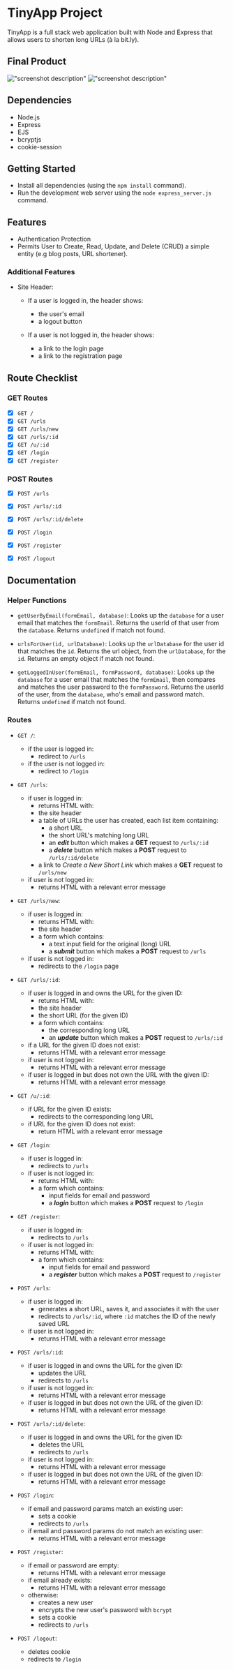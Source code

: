 # TinyApp Project

TinyApp is a full stack web application built with Node and Express that allows users to shorten long URLs (à la bit.ly).

## Final Product

!["screenshot description"](#)
!["screenshot description"](#)

## Dependencies

- Node.js
- Express
- EJS
- bcryptjs
- cookie-session

## Getting Started

- Install all dependencies (using the `npm install` command).
- Run the development web server using the `node express_server.js` command.

## Features

- Authentication Protection
- Permits User to Create, Read, Update, and Delete (CRUD) a simple entity (e.g blog posts, URL shortener).

### Additional Features

- Site Header:
  - If a user is logged in, the header shows:
    * the user's email
    * a logout button

  - If a user is not logged in, the header shows:
    * a link to the login page
    * a link to the registration page

## Route Checklist

### GET Routes

- [x] `GET /`
- [x] `GET /urls`
- [x] `GET /urls/new`
- [x] `GET /urls/:id`
- [x] `GET /u/:id`
- [x] `GET /login`
- [x] `GET /register`

### POST Routes

- [x] `POST /urls`
- [x] `POST /urls/:id`
- [x] `POST /urls/:id/delete`
- [x] `POST /login`
- [x] `POST /register`
- [x] `POST /logout`


## Documentation

### Helper Functions

- `getUserByEmail(formEmail, database)`: Looks up the `database` for a user email that matches the `formEmail`. Returns the userId of that user from the `database`. Returns `undefined` if match not found.

- `urlsForUser(id, urlDatabase)`: Looks up the `urlDatabase` for the user id that matches the `id`. Returns the url object, from the `urlDatabase`, for the `id`. Returns an empty object if match not found.

- `getLoggedInUser(formEmail, formPassword, database)`: Looks up the `database` for a user email that matches the `formEmail`, then compares and matches the user password to the `formPassword`. Returns the userId of the user, from the `database`, who's email and password match. Returns `undefined` if match not found.

### Routes

- `GET /`: 
  - if the user is logged in:
    * redirect to `/urls`
  - if the user is not logged in:
    * redirect to `/login`

- `GET /urls`:
  - if user is logged in:
    * returns HTML with:
    * the site header
    * a table of URLs the user has created, each list item containing:
      + a short URL
      + the short URL's matching long URL
      + an ***edit*** button which makes a **GET** request to `/urls/:id`
      + a ***delete*** button which makes a **POST** request to `/urls/:id/delete`
    * a link to *Create a New Short Link* which makes a **GET** request to `/urls/new`
  - if user is not logged in:
    * returns HTML with a relevant error message

- `GET /urls/new`:
  - if user is logged in:
    * returns HTML with:
    * the site header
    * a form which contains:
      + a text input field for the original (long) URL
      + a ***submit*** button which makes a **POST** request to `/urls`
  - if user is not logged in:
    * redirects to the `/login` page

- `GET /urls/:id`:
  - if user is logged in  and owns the URL for the given ID:
    * returns HTML with:
    * the site header
    * the short URL (for the given ID)
    * a form which contains:
      + the corresponding long URL
      + an ***update*** button which makes a **POST** request to `/urls/:id`
  - if a URL for the given ID does not exist:
    *  returns HTML with a relevant error message
  - if user is not logged in:
    * returns HTML with a relevant error message
  - if user is logged in but does not own the URL with the given ID:
    * returns HTML with a relevant error message

- `GET /u/:id`:
  - if URL for the given ID exists:
    * redirects to the corresponding long URL
  - if URL for the given ID does not exist:
    * return HTML with a relevant error message

- `GET /login`:
  - if user is logged in:
    * redirects to `/urls`
  - if user is not logged in:
    * returns HTML with:
    * a form which contains:
      + input fields for email and password
      + a ***login*** button which makes a **POST** request to `/login`

- `GET /register`:
  - if user is logged in:
    * redirects to `/urls`
  - if user is not logged in:
    * returns HTML with:
    * a form which contains:
      + input fields for email and password
      + a ***register*** button which makes a **POST** request to `/register`

- `POST /urls`:
  - if user is logged in:
    * generates a short URL, saves it, and associates it with the user
    * redirects to `/urls/:id`, where `:id` matches the ID of the newly saved URL
  - if user is not logged in:
    * returns HTML with a relevant error message

- `POST /urls/:id`:
  - if user is logged in and owns the URL for the given ID:
    * updates the URL
    * redirects to `/urls`
  - if user is not logged in:
    * returns HTML with a relevant error message
  - if user is logged in but does not own the URL of the given ID:
    * returns HTML with a relevant error message

- `POST /urls/:id/delete`:
  - if user is logged in and owns the URL for the given ID:
    * deletes the URL
    * redirects to `/urls`
  - if user is not logged in:
    * returns HTML with a relevant error message
  - if user is logged in but does not own the URL of the given ID:
    * returns HTML with a relevant error message

- `POST /login`:
  - if email and password params match an existing user:
    * sets a cookie
    * redirects to `/urls`
  - if email and password params do not match an existing user:
    * returns HTML with a relevant error message

- `POST /register`:
  - if email or password are empty:
    * returns HTML with a relevant error message
  - if email already exists:
    * returns HTML with a relevant error message
  - otherwise:
    * creates a new user
    * encrypts the new user's password with `bcrypt`
    * sets a cookie
    * redirects to `/urls`

- `POST /logout`:
  - deletes cookie
  - redirects to `/login`